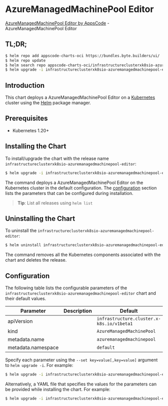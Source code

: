 # AzureManagedMachinePool Editor

[AzureManagedMachinePool Editor by AppsCode](https://appscode.com) - AzureManagedMachinePool Editor

## TL;DR;

```bash
$ helm repo add appscode-charts-oci https://bundles.byte.builders/ui/
$ helm repo update
$ helm search repo appscode-charts-oci/infrastructureclusterxk8sio-azuremanagedmachinepool-editor --version=v0.13.0
$ helm upgrade -i infrastructureclusterxk8sio-azuremanagedmachinepool-editor appscode-charts-oci/infrastructureclusterxk8sio-azuremanagedmachinepool-editor -n default --create-namespace --version=v0.13.0
```

## Introduction

This chart deploys a AzureManagedMachinePool Editor on a [Kubernetes](http://kubernetes.io) cluster using the [Helm](https://helm.sh) package manager.

## Prerequisites

- Kubernetes 1.20+

## Installing the Chart

To install/upgrade the chart with the release name `infrastructureclusterxk8sio-azuremanagedmachinepool-editor`:

```bash
$ helm upgrade -i infrastructureclusterxk8sio-azuremanagedmachinepool-editor appscode-charts-oci/infrastructureclusterxk8sio-azuremanagedmachinepool-editor -n default --create-namespace --version=v0.13.0
```

The command deploys a AzureManagedMachinePool Editor on the Kubernetes cluster in the default configuration. The [configuration](#configuration) section lists the parameters that can be configured during installation.

> **Tip**: List all releases using `helm list`

## Uninstalling the Chart

To uninstall the `infrastructureclusterxk8sio-azuremanagedmachinepool-editor`:

```bash
$ helm uninstall infrastructureclusterxk8sio-azuremanagedmachinepool-editor -n default
```

The command removes all the Kubernetes components associated with the chart and deletes the release.

## Configuration

The following table lists the configurable parameters of the `infrastructureclusterxk8sio-azuremanagedmachinepool-editor` chart and their default values.

|     Parameter      | Description |                       Default                        |
|--------------------|-------------|------------------------------------------------------|
| apiVersion         |             | <code>infrastructure.cluster.x-k8s.io/v1beta1</code> |
| kind               |             | <code>AzureManagedMachinePool</code>                 |
| metadata.name      |             | <code>azuremanagedmachinepool</code>                 |
| metadata.namespace |             | <code>default</code>                                 |


Specify each parameter using the `--set key=value[,key=value]` argument to `helm upgrade -i`. For example:

```bash
$ helm upgrade -i infrastructureclusterxk8sio-azuremanagedmachinepool-editor appscode-charts-oci/infrastructureclusterxk8sio-azuremanagedmachinepool-editor -n default --create-namespace --version=v0.13.0 --set apiVersion=infrastructure.cluster.x-k8s.io/v1beta1
```

Alternatively, a YAML file that specifies the values for the parameters can be provided while
installing the chart. For example:

```bash
$ helm upgrade -i infrastructureclusterxk8sio-azuremanagedmachinepool-editor appscode-charts-oci/infrastructureclusterxk8sio-azuremanagedmachinepool-editor -n default --create-namespace --version=v0.13.0 --values values.yaml
```
